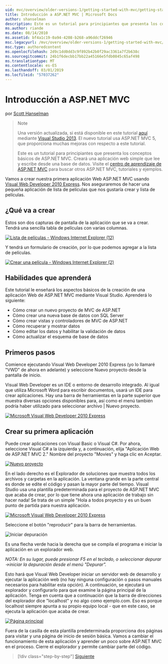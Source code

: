 ```yaml
---
uid: mvc/overview/older-versions-1/getting-started-with-mvc/getting-started-with-mvc-part1
title: Introducción a ASP.NET MVC | Microsoft Docs
author: shanselman
description: Este es un tutorial para principiantes que presenta los conceptos básicos de ASP.NET MVC. Cree una aplicación web simple que lee y escribe desde una base de datos.
ms.author: riande
ms.date: 08/14/2010
ms.assetid: bf4a1c19-0a94-4208-b268-a96ddcf26946
msc.legacyurl: /mvc/overview/older-versions-1/getting-started-with-mvc/getting-started-with-mvc-part1
msc.type: authoredcontent
ms.openlocfilehash: 2d9c1dd0dd3c9f892b42b0f29ac3361a7f2b638c
ms.sourcegitcommit: 24b1f6decbb17bb22a45166e5fdb0845c65af498
ms.translationtype: MT
ms.contentlocale: es-ES
ms.lasthandoff: 03/01/2019
ms.locfileid: "57037262"
---
```

<a name="intro-to-aspnet-mvc"></a>Introducción a ASP.NET MVC
====================
por [Scott Hanselman](https://github.com/shanselman)

> > [!NOTE]
> > Una versión actualizada, si está disponible en este tutorial [aquí](../../getting-started/introduction/getting-started.md) mediante [Visual Studio 2013](https://my.visualstudio.com/Downloads?q=visual%20studio%202013). El nuevo tutorial usa ASP.NET MVC 5, que proporciona muchas mejoras con respecto a este tutorial.
>
>
> Este es un tutorial para principiantes que presenta los conceptos básicos de ASP.NET MVC. Creará una aplicación web simple que lee y escribe desde una base de datos. Visite el [centro de aprendizaje de ASP.NET MVC](../../../index.md) para buscar otros ASP.NET MVC, tutoriales y ejemplos.


Vamos a crear nuestra primera aplicación Web ASP.NET MVC usando [Visual Web Developer 2010 Express](https://www.microsoft.com/express/Web/). Nos aseguraremos de hacer una pequeña aplicación de lista de películas que nos gustaría crear y lista de películas.

## <a name="what-youll-build"></a>¿Qué va a crear

Estos son dos capturas de pantalla de la aplicación que se va a crear. Tendrá una sencilla tabla de películas con varias columnas.

[![Lista de películas - Windows Internet Explorer (12)](getting-started-with-mvc-part1/_static/image2.png)](getting-started-with-mvc-part1/_static/image1.png)

Y tendrá un formulario de creación, por lo que podemos agregar a la lista de películas.

[![Crear una película - Windows Internet Explorer (2)](getting-started-with-mvc-part1/_static/image4.png)](getting-started-with-mvc-part1/_static/image3.png)

## <a name="skills-youll-learn"></a>Habilidades que aprenderá

Este tutorial le enseñará los aspectos básicos de la creación de una aplicación Web de ASP.NET MVC mediante Visual Studio. Aprenderá lo siguiente:

- Cómo crear un nuevo proyecto de MVC de ASP.NET
- Cómo crear una nueva base de datos con SQL Server
- Cómo crear vistas y controladores de MVC de ASP.NET
- Cómo recuperar y mostrar datos
- Cómo editar los datos y habilitar la validación de datos
- Cómo actualizar el esquema de base de datos

## <a name="get-started"></a>Primeros pasos

Comience ejecutando Visual Web Developer 2010 Express (yo lo llamaré "VWD" de ahora en adelante) y seleccione Nuevo proyecto desde la pantalla de inicio.

Visual Web Developer es un IDE o entorno de desarrollo integrado. Al igual que utiliza Microsoft Word para escribir documentos, usará un IDE para crear aplicaciones. Hay una barra de herramientas en la parte superior que muestra diversas opciones disponibles para, así como el menú también podría haber utilizado para seleccionar archivo | Nuevo proyecto.

[![Microsoft Visual Web Developer 2010 Express](getting-started-with-mvc-part1/_static/image6.png)](getting-started-with-mvc-part1/_static/image5.png)

## <a name="creating-your-first-application"></a>Crear su primera aplicación

Puede crear aplicaciones con Visual Basic o Visual C#. Por ahora, seleccione Visual C# a la izquierda y, a continuación, elija "Aplicación Web de ASP.NET MVC 2." Nombre del proyecto "Movies" y haga clic en Aceptar.

[![Nuevo proyecto](getting-started-with-mvc-part1/_static/image8.png)](getting-started-with-mvc-part1/_static/image7.png)

En el lado derecho es el Explorador de soluciones que muestra todos los archivos y carpetas en la aplicación. La ventana grande en la parte central es donde se edite el código y pasan la mayor parte del tiempo. Visual Studio usa una plantilla predeterminada para el proyecto de ASP.NET MVC que acaba de crear, por lo que tiene ahora una aplicación de trabajo sin hacer nada! Se trata de un simple "Hola a todos proyecto y es un buen punto de partida para nuestra aplicación.

[![Microsoft Visual Web Developer 2010 Express](getting-started-with-mvc-part1/_static/image10.png)](getting-started-with-mvc-part1/_static/image9.png)

Seleccione el botón "reproducir" para la barra de herramientas.

![Iniciar depuración](getting-started-with-mvc-part1/_static/image11.png)

Es una flecha verde hacia la derecha que se compila el programa e iniciar la aplicación en un explorador web.

*NOTA: En su lugar, puede presionar F5 en el teclado, o seleccionar depurar -&gt;iniciar la depuración desde el menú "Depurar".*

Esto hará que Visual Web Developer iniciar un servidor web de desarrollo y ejecutar la aplicación web (no hay ninguna configuración o pasos manuales necesarios para habilitar esta opción). A continuación, se ejecutará un explorador y configurarlo para que examine la página principal de la aplicación. Tenga en cuenta que a continuación que la barra de direcciones del explorador dice "localhost" y no algo como ejemplo.com. Eso es porque localhost siempre apunta a su propio equipo local - que en este caso, se ejecuta la aplicación que acaba de crear.

[![Página principal](getting-started-with-mvc-part1/_static/image13.png)](getting-started-with-mvc-part1/_static/image12.png)

Fuera de la casilla de esta plantilla predeterminada proporciona dos páginas para visitar y una página de inicio de sesión básica. Vamos a cambiar el funcionamiento de esta aplicación y aprender un poco sobre ASP.NET MVC en el proceso. Cierre el explorador y permite cambiar parte del código.

> [!div class="step-by-step"]
> [Siguiente](getting-started-with-mvc-part2.md)
